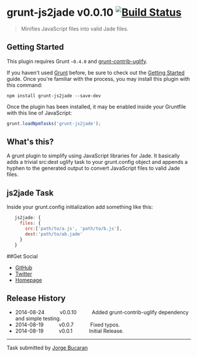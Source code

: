 # grunt-js2jade v0.0.10 [![Build Status](https://travis-ci.org/bucaran/grunt-js2jade.svg?branch=master)](https://travis-ci.org/bucaran/grunt-js2jade)
> Minifies JavaScript files into valid Jade files.

## Getting Started
This plugin requires Grunt `~0.4.0` and [grunt-contrib-uglify](https://github.com/gruntjs/grunt-contrib-uglify).

If you haven't used [Grunt](http://gruntjs.com/) before, be sure to check out the [Getting Started](http://gruntjs.com/getting-started) guide. Once you're familiar with the process, you may install this plugin with this command:

```shell
npm install grunt-js2jade --save-dev
```

Once the plugin has been installed, it may be enabled inside your Gruntfile with this line of JavaScript:

```js
grunt.loadNpmTasks('grunt-js2jade');
```

## What's this?

A grunt plugin to simplify using JavaScript libraries for Jade. It basically adds a trivial src:dest uglify task to your grunt.config object and appends a hyphen to the generated output to convert JavaScript files to valid Jade files.

## js2jade Task

Inside your grunt.config initialization add something like this:

```js
   js2jade: {
     files: {
       src:['path/to/a.js', 'path/to/b.js'],
       dest:'path/to/ab.jade'
     }
   }
```

##Get Social
+ [GitHub](http://github.com/bucaran)
+ [Twitter](http://twitter.com/jbucaran)
+ [Homepage](http://bucaran.me)

## Release History

+ 2014-08-24   v0.0.10   Added grunt-contrib-uglify dependency and simple testing.
+ 2014-08-19   v0.0.7    Fixed typos.
+ 2014-08-19   v0.0.1    Initial Release.

---

Task submitted by [Jorge Bucaran](http://bucaran.me)
